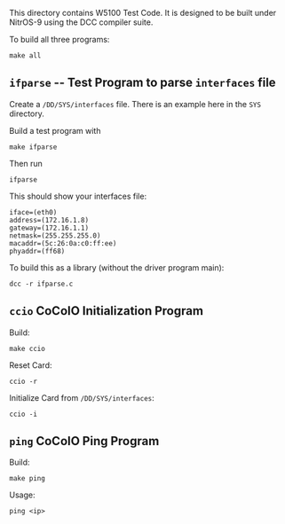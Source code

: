 This directory contains W5100 Test Code.  It is designed to be built 
under NitrOS-9 using the DCC compiler suite.

To build all three programs:

    make all


## `ifparse` -- Test Program to parse `interfaces` file
Create a `/DD/SYS/interfaces` file.  There is an example here in the `SYS` directory.

Build a test program with

    make ifparse

Then run

    ifparse

This should show your interfaces file:

    iface=(eth0)
    address=(172.16.1.8)
    gateway=(172.16.1.1)
    netmask=(255.255.255.0)
    macaddr=(5c:26:0a:c0:ff:ee)
    phyaddr=(ff68)

To build this as a library (without the driver program main):

    dcc -r ifparse.c

## `ccio` CoCoIO Initialization Program

Build:

    make ccio

Reset Card:

    ccio -r

Initialize Card from `/DD/SYS/interfaces`:

    ccio -i

## `ping` CoCoIO Ping Program

Build:

    make ping

Usage:

    ping <ip>
